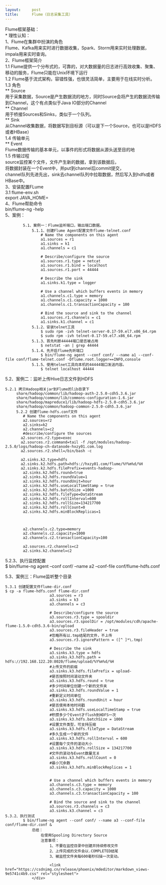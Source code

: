 ```yaml
---
layout:     post
title:      Flume（日志采集工具）
---
```

<div id="article_content" class="article_content clearfix csdn-tracking-statistics" data-pid="blog" data-mod="popu_307" data-dsm="post">
								            <div id="content_views" class="markdown_views prism-atom-one-dark">
							<!-- flowchart 箭头图标 勿删 -->
							<svg xmlns="http://www.w3.org/2000/svg" style="display: none;"><path stroke-linecap="round" d="M5,0 0,2.5 5,5z" id="raphael-marker-block" style="-webkit-tap-highlight-color: rgba(0, 0, 0, 0);"></path></svg>
							<p>Flume框架基础： <br>
    * 理性认知： <br>
        1、Flume在集群中扮演的角色 <br>
            Flume、Kafka用来实时进行数据收集，Spark、Storm用来实时处理数据，impala用来实时查询。 <br>
        2、Flume框架简介 <br>
             1.1 Flume提供一个分布式的，可靠的，对大数据量的日志进行高效收集、聚集、移动的服务，Flume只能在Unix环境下运行 <br>
             1.2 Flume基于流式架构，容错性强，也很灵活简单，主要用于在线实时分析。 <br>
             1.3 角色 <br>
                ** Source <br>
                    用于采集数据，Source是产生数据流的地方，同时Source会将产生的数据流传输到Channel，这个有点类似于Java IO部分的Channel <br>
                ** Channel <br>
                    用于桥接Sources和Sinks，类似于一个队列。 <br>
                ** Sink <br>
                    从Channel收集数据，将数据写到目标源（可以是下一个Source，也可以是HDFS或者HBase） <br>
             1.4 传输单元 <br>
                ** Event <br>
                    Flume数据传输的基本单元，以事件的形式将数据从源头送至目的地 <br>
             1.5 传输过程 <br>
                    source监控某个文件，文件产生新的数据，拿到该数据后， <br>
                    将数据封装在一个Event中，并put到channel后commit提交， <br>
                    channel队列先进先出，sink去channel队列中拉取数据，然后写入到hdfs或者HBase中。 <br>
        3、安装配置FLume <br>
            3.1 flume-env.sh <br>
                export JAVA_HOME= <br>
        4、Flume帮助命令 <br>
              bin/flume-ng -help <br>
        5、案例：</p>

<pre><code>        5.1、案例一：Flume监听端口，输出端口数据。
            5.1.1、创建Flume Agent配置文件flume-telnet.conf
                # Name the components on this agent
                a1.sources = r1
                a1.sinks = k1
                a1.channels = c1

                # Describe/configure the source
                a1.sources.r1.type = netcat
                a1.sources.r1.bind = localhost
                a1.sources.r1.port = 44444

                # Describe the sink
                a1.sinks.k1.type = logger

                # Use a channel which buffers events in memory
                a1.channels.c1.type = memory
                a1.channels.c1.capacity = 1000
                a1.channels.c1.transactionCapacity = 100

                # Bind the source and sink to the channel
                a1.sources.r1.channels = c1
                a1.sinks.k1.channel = c1
            5.1.2、安装telnet工具
                $ sudo rpm -ivh telnet-server-0.17-59.el7.x86_64.rpm 
                $ sudo rpm -ivh telnet-0.17-59.el7.x86_64.rpm
            5.1.3、首先判断44444端口是否被占用
                $ netstat -an | grep 44444
            5.1.4、先开启flume先听端口
                $ bin/flume-ng agent --conf conf/ --name a1 --conf-file conf/flume-telnet.conf -Dflume.root.logger==INFO,console
            5.1.5、使用telnet工具向本机的44444端口发送内容。
                $ telnet localhost 44444
</code></pre>

<p>5.2、案例二：监听上传Hive日志文件到HDFS</p>

<pre><code>5.2.1 拷贝Hadoop相关jar到Flume的lib目录下
     share/hadoop/common/lib/hadoop-auth-2.5.0-cdh5.3.6.jar
     share/hadoop/common/lib/commons-configuration-1.6.jar
     share/hadoop/mapreduce1/lib/hadoop-hdfs-2.5.0-cdh5.3.6.jar
     share/hadoop/common/hadoop-common-2.5.0-cdh5.3.6.jar
     5.2.2 创建flume-hdfs.conf文件
        # Name the components on this agent
        a2.sources=r2
        a2.sinks=k2
        a2.channels=c2
        #describe/configure the sources
       a2.sources.r2.type=exec
       a2.sources.r2.command=tail -f /opt/modules/hadoop-2.5.0/logs/hadoop-ch-datanode-hxzy01.com.log
       a2.sources.r2.shell=/bin/bash -c

       a2.sinks.k2.type=hdfs
       a2.sinks.k2.hdfs.path=hdfs://hxzy01.com/flume/%Y%m%d/%H
       a2.sinks.k2.hdfs.filePrefix=events-hadoop-
        a2.sinks.k2.hdfs.round=true
        a2.sinks.k2.hdfs.roundValue=1
        a2.sinks.k2.hdfs.roundUnit=hour
        a2.sinks.k2.hdfs.useLocalTimeStamp = true
        a2.sinks.k2.hdfs.batchSize =1000
        a2.sinks.k2.hdfs.fileType=DataStream
        a2.sinks.k2.hdfs.rollInterval=600
        a2.sinks.k2.hdfs.rollSize=134217700
        a2.sinks.k2.hdfs.rollCount=0
        a2.sinks.k2.hdfs.minBlockReplicas=1



        a2.channels.c2.type=memory
        a2.channels.c2.capacity=1000
        a2.channels.c2.transactionCapacity=100

        a2.sources.r2.channels=c2
        a2.sinks.k2.channel=c2
</code></pre>

<p>5.2.3、执行监控配置 <br>
$ bin/flume-ng agent –conf conf/ –name a2 –conf-file conf/flume-hdfs.conf </p>

<p>5.3、案例三：Flume监听整个目录</p>

<pre><code>5.3.1 创建配置文件flume-dir.conf
$ cp -a flume-hdfs.conf flume-dir.conf
                    a3.sources = r3
                    a3.sinks = k3
                    a3.channels = c3

                    # Describe/configure the source
                    a3.sources.r3.type = spooldir
                    a3.sources.r3.spoolDir = /opt/modules/cdh/apache-flume-1.5.0-cdh5.3.6-bin/upload
                    a3.sources.r3.fileHeader = true
                    #忽略所有以.tmp结尾的文件，不上传
                    a3.sources.r3.ignorePattern = ([^ ]*\.tmp)

                    # Describe the sink
                    a3.sinks.k3.type = hdfs
                    a3.sinks.k3.hdfs.path = hdfs://192.168.122.20:8020/flume/upload/%Y%m%d/%H
                    #上传文件的前缀
                    a3.sinks.k3.hdfs.filePrefix = upload-
                    #是否按照时间滚动文件夹
                    a3.sinks.k3.hdfs.round = true
                    #多少时间单位创建一个新的文件夹
                    a3.sinks.k3.hdfs.roundValue = 1
                    #重新定义时间单位
                    a3.sinks.k3.hdfs.roundUnit = hour
                    #是否使用本地时间戳
                    a3.sinks.k3.hdfs.useLocalTimeStamp = true
                    #积攒多少个Event才flush到HDFS一次
                    a3.sinks.k3.hdfs.batchSize = 1000
                    #设置文件类型，可支持压缩
                    a3.sinks.k3.hdfs.fileType = DataStream
                    #多久生成一个新的文件
                    a3.sinks.k3.hdfs.rollInterval = 600
                    #设置每个文件的滚动大小
                    a3.sinks.k3.hdfs.rollSize = 134217700
                    #文件的滚动与Event数量无关
                    a3.sinks.k3.hdfs.rollCount = 0
                    #最小冗余数
                    a3.sinks.k3.hdfs.minBlockReplicas = 1


                    # Use a channel which buffers events in memory
                    a3.channels.c3.type = memory
                    a3.channels.c3.capacity = 1000
                    a3.channels.c3.transactionCapacity = 100

                    # Bind the source and sink to the channel
                    a3.sources.r3.channels = c3
                    a3.sinks.k3.channel = c3
5.3.2、执行测试
        $ bin/flume-ng agent --conf conf/ --name a3 --conf-file conf/flume-dir.conf &amp;
            总结：
                在使用Spooling Directory Source
                注意事项：
                    1、不要在监控目录中创建并持续修改文件
                    2、上传完成的文件会以.COMPLETED结尾
                    3、被监控文件夹每600毫秒扫描一次变动。
</code></pre>            </div>
						<link href="https://csdnimg.cn/release/phoenix/mdeditor/markdown_views-9e5741c4b9.css" rel="stylesheet">
                </div>